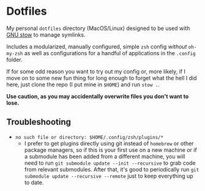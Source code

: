 # Dotfiles

My personal `dotfiles` directory (MacOS/Linux) designed to be used with [GNU stow](https://www.gnu.org/software/stow/) to manage symlinks.

Includes a modularized, manually configured, simple `zsh` config _without_ `oh-my-zsh` as well as configurations for a handful of applications in the `.config` folder.

If for some odd reason you want to try out my config or, more likely, if I move on to some new fun thing for long enough to forget what the hell I did here, just clone the repo (I put mine in `$HOME`) and run `stow .`.

**Use caution, as you may accidentally overwrite files you don't want to lose.**

## Troubleshooting

- `no such file or directory: $HOME/.config/zsh/plugins/*`
  - I prefer to get plugins directly using git instead of `homebrew` or other package managers, so if this is your first use on a new machine or if a submodule has been added from a different machine, you will need to run `git submodule update --init --recursive` to grab code from relevant submodules. After that, it's good to periodically run `git submodule update --recursive --remote` just to keep everything up to date.
